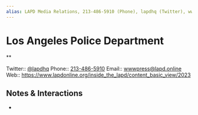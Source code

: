 ```yaml
---
alias: LAPD Media Relations, 213-486-5910 (Phone), lapdhq (Twitter), wwwpress@lapd.online (Email)
---
```

# Los Angeles Police Department
**

Twitter::   [@lapdhq](https://twitter.com/lapdhq)
Phone::     [213-486-5910](tel:213-486-5910)
Email::     wwwpress@lapd.online
Web::       https://www.lapdonline.org/inside_the_lapd/content_basic_view/2023 

## Notes & Interactions
- 

